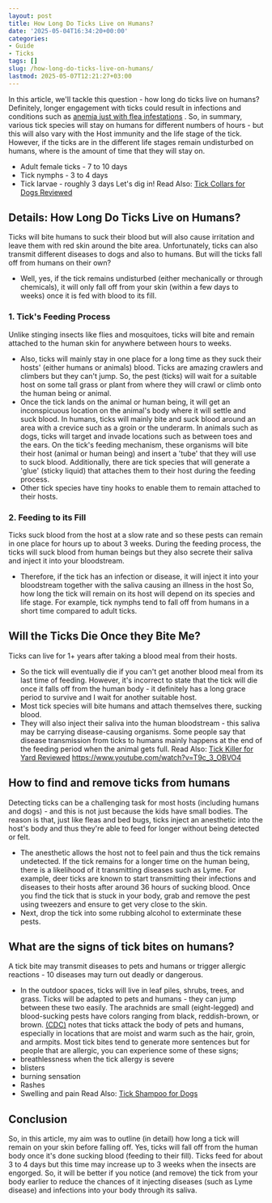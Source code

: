 ```yaml
---
layout: post
title: How Long Do Ticks Live on Humans?
date: '2025-05-04T16:34:20+00:00'
categories:
- Guide
- Ticks
tags: []
slug: /how-long-do-ticks-live-on-humans/
lastmod: 2025-05-07T12:21:27+03:00
---
```


In this article, we'll tackle this question - how long do ticks live on humans? Definitely, longer engagement with ticks could result in infections and conditions such as
[anemia just with flea infestations](https://pestpolicy.com/what-do-fleas-look-like/)
.
So, in summary, various tick species will stay on humans for different numbers of hours - but this will also vary with the Host immunity and the life stage of the tick.
However, if the ticks are in the different life stages remain undisturbed on humans, where is the amount of time that they will stay on.
- Adult female ticks - 7 to 10 days
- Tick nymphs - 3 to 4 days
- Tick larvae - roughly 3 days
Let's dig in!
Read Also:
[Tick Collars for Dogs Reviewed](https://pestpolicy.com/best-tick-collars-for-dogs/)
## Details: How Long Do Ticks Live on Humans?
Ticks will bite humans to suck their blood but will also cause irritation and leave them with red skin around the bite area.
Unfortunately, ticks can also transmit different diseases to dogs and also to humans.
But will the ticks fall off from humans on their own?
- Well, yes, if the tick remains undisturbed (either mechanically or through chemicals), it will only fall off from your skin (within a few days to weeks) once it is fed with blood to its fill.
### 1. Tick's Feeding Process
Unlike stinging insects like flies and mosquitoes, ticks will bite and remain attached to the human skin for anywhere between hours to weeks.
- Also, ticks will mainly stay in one place for a long time as they suck their hosts' (either humans or animals) blood.
Ticks are amazing crawlers and climbers but they can't jump.
So, the pest (ticks) will wait for a suitable host on some tall grass or plant from where they will crawl or climb onto the human being or animal.
- Once the tick lands on the animal or human being, it will get an inconspicuous location on the animal's body where it will settle and suck blood.
In humans, ticks will mainly bite and suck blood around an area with a crevice such as a groin or the underarm.
In animals such as dogs, ticks will target and invade locations such as between toes and the ears.
On the tick's feeding mechanism, these organisms will bite their host (animal or human being) and insert a 'tube' that they will use to suck blood.
Additionally, there are tick species that will generate a 'glue' (sticky liquid) that attaches them to their host during the feeding process.
- Other tick species have tiny hooks to enable them to remain attached to their hosts.
### 2. Feeding to its Fill
Ticks suck blood from the host at a slow rate and so these pests can remain in one place for hours up to about 3 weeks.
During the feeding process, the ticks will suck blood from human beings but they also secrete their saliva and inject it into your bloodstream.
- Therefore, if the tick has an infection or disease, it will inject it into your bloodstream together with the saliva causing an illness in the host
So, how long the tick will remain on its host will depend on its species and life stage. For example, tick nymphs tend to fall off from humans in a short time compared to adult ticks.
## Will the Ticks Die Once they Bite Me?
Ticks can live for 1+ years after taking a blood meal from their hosts.
- So the tick will eventually die if you can't get another blood meal from its last time of feeding.
However, it's incorrect to state that the tick will die once it falls off from the human body - it definitely has a long grace period to survive and I wait for another suitable host.
- Most tick species will bite humans and attach themselves there, sucking blood.
- They will also inject their saliva into the human bloodstream - this saliva may be carrying disease-causing organisms.
Some people say that disease transmission from ticks to humans mainly happens at the end of the feeding period when the animal gets full.
Read Also:
[Tick Killer for Yard Reviewed](https://pestpolicy.com/best-tick-killer-for-yard/)
https://www.youtube.com/watch?v=T9c_3_OBVO4
## How to find and remove ticks from humans
Detecting ticks can be a challenging task for most hosts (including humans and dogs) - and this is not just because the kids have small bodies.
The reason is that, just like fleas and bed bugs, ticks inject an anesthetic into the host's body and thus they're able to feed for longer without being detected or felt.
- The anesthetic allows the host not to feel pain and thus the tick remains undetected.
If the tick remains for a longer time on the human being, there is a likelihood of it transmitting diseases such as Lyme.
For example, deer ticks are known to start transmitting their infections and diseases to their hosts after around 36 hours of sucking blood.
Once you find the tick that is stuck in your body, grab and remove the pest using tweezers and ensure to get very close to the skin.
- Next, drop the tick into some rubbing alcohol to exterminate these pests.
## What are the signs of tick bites on humans?
A tick bite may transmit diseases to pets and humans or trigger allergic reactions - 10 diseases may turn out deadly or dangerous.
- In the outdoor spaces, ticks will live in leaf piles, shrubs, trees, and grass.
Ticks will be adapted to pets and humans - they can jump between these two easily.
The arachnids are small (eight-legged) and blood-sucking pests have colors ranging from black, reddish-brown, or brown.
[(CDC)](https://pestpolicy.com)
notes that ticks attack the body of pets and humans, especially in locations that are moist and warm such as the hair, groin, and armpits.
Most tick bites tend to generate more sentences but for people that are allergic, you can experience some of these signs;
- breathlessness when the tick allergy is severe
- blisters
- burning sensation
- Rashes
- Swelling and pain
Read Also:
[Tick Shampoo for Dogs](https://pestpolicy.com/best-tick-shampoo-for-dogs/)
## Conclusion
So, in this article, my aim was to outline (in detail) how long a tick will remain on your skin before falling off.
Yes, ticks will fall off from the human body once it's done sucking blood (feeding to their fill). Ticks feed for about 3 to 4 days but this time may increase up to 3 weeks when the insects are engorged.
So, it will be better if you notice (and remove) the tick from your body earlier to reduce the chances of it injecting diseases (such as Lyme disease) and infections into your body through its saliva.
